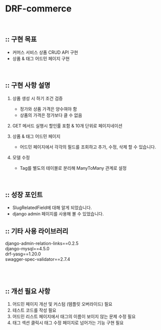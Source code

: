 # DRF-commerce

<br />

## :: 구현 목표 
- 커머스 서비스 상품 CRUD API 구현
- 상품 & 태그 어드민 페이지 구현

<br />

## :: 구현 사항 설명 
1. 상품 생성 시 하기 조건 검증
      - 정가와 상품 가격은 양수여야 함
      - 상품의 가격은 정가보다 클 수 없음

2. GET 메서드 실행시 할인률 포함 & 10개 단위로 페이지네이션

3. 상품 & 태그 어드민 페이지
      - 어드민 페이지에서 각각의 필드를 조회하고 추가, 수정, 삭제 할 수 있습니다.

4. 모델 수정
    - Tag를 별도의 테이블로 분리해 ManyToMany 관계로 설정


<br />

## :: 성장 포인트 

- SlugRelatedField에 대해 알게 되었습니다.
- django admin 페이지를 사용해 볼 수 있었습니다.

## :: 기타 사용 라이브러리
django-admin-relation-links==0.2.5 <br />
django-mysql==4.5.0 <br />
drf-yasg==1.20.0 <br />
swagger-spec-validator==2.7.4 <br />

<br />

<br />

## :: 개선 필요 사항
1. 어드민 페이지 개선 및 커스텀 (템플릿 오버라이드) 필요
2. 테스트 코드를 작성 필요
3. 어드민 리스트 페이지에서 태그의 이름이 보이지 않는 문제 수정 필요
4. 태그 섹션 클릭시 태그 수정 페이지로 넘어가는 기능 구현 필요

